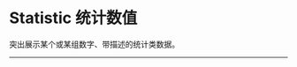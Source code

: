 # Statistic 统计数值

突出展示某个或某组数字、带描述的统计类数据。

---

<script setup>
import StatisticBasicUse from "./component/statistic-basic-use.md"
import StatisticPrefix from "./component/statistic-prefix.md"
import StatisticAnimation from "./component/statistic-animation.md"
import StatisticCountdown from "./component/statistic-countdown.md"
import StatisticApi from "./component/statistic-api.md"
import StatisticTip from "./component/statistic-tip.md"
</script>

<statistic-basic-use />
<statistic-prefix />
<statistic-animation />
<statistic-countdown />
<statistic-api />
<statistic-tip />
